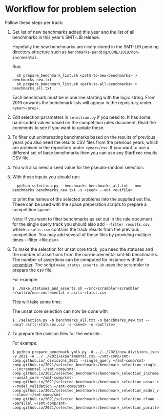 Workflow for problem selection
==============================

Follow these steps per track:

1. Get list of new benchmarks added this year and the list of all benchmarks
   in this year's SMT-LIB release.

   Hopefully the new benchmarks are nicely stored in the SMT-LIB pending
   directory structure such as `benchmarks-pending/DONE/2019/non-incremental`.

   Run:
   ```
     sh prepare_benchmark_list.sh <path-to-new-benchmarks> > benchmarks_new.txt
     sh prepare_benchmark_list.sh <path-to-all-benchmarks> > benchmarks_all.txt
   ```

   Each benchmark must be in one line starting with the logic string.
   From 2019 onwards the benchmark lists will appear in the repository under
   `<year>/prep/`.

2. Edit selection parameters in `selection.py` if you need to. It has some
   hard-coded values based on the competition rules document. Read the
   comments to see if you want to update these.

3. To filter out uninteresting benchmarks based on the results of previous
   years you also need the results CSV files from the previous years, which
   are archived in the repository under `<year>/csv`. If you want to use a
   different set of base benchmarks then you can use any StarExec results CSV
   file.

4. You will also need a seed value for the pseudo-random selection.

5.  With these inputs you should run:

    ```
      python selection.py --benchmarks benchmarks_all.txt --new-benchmarks benchmarks_new.txt -s <seed> --out <outfile>
    ```

    to print the names of the selected problems into the supplied out file.
    These can be used with the space preperation scripts to prepare a
    competition space.

    Note: If you want to filter benchmarks as set out in the rule
    document for the single query track you should also add `--filter
    results.csv`, where `results.csv` contains the track results from
    the previous competition.  You may add several of these files by
    providing multiple times --filter <file.csv>

6.  To make the selection for unsat core track, you need the statuses
    and the number of assertions from the non-incremental smt-lib
    benchmarks.
    The number of assertions can be computed for instance with the
    [scrambler](https://github.com/SMT-COMP/scrambler).  The script
    `make_status_asserts.sh` uses the scrambler to prepare the csv file.

    For example:
    ```
    $ ./make_statuses_and_asserts.sh ~/src/scrambler/scrambler ~/smtlib/non-incremental > asrts-status.csv
    ```
    This will take some time.

    The unsat core selection can now be done with

    ```
    $ ./selection.py -b benchmarks_all.txt -n benchmarks_new.txt --unsat asrts-statuses.csv -s <seed> -o <outfile>
    ```
6. To prepare the division files for the website:

   For exampe:

   ```
   $ python prepare_benchmark_ymls.py -d ../../2021/new-divisions.json -y 2021 -e ../../2021/experimental.csv ~/smt-comp/smt-comp.github.io/_divisions_2021 --single_query ~/smt-comp/smt-comp.github.io/2021/selected_benchmarks/benchmark_selection_single_query --incremental ~/smt-comp/smt-comp.github.io/2021/selected_benchmarks/benchmark_selection_incremental --unsat_core ~/smt-comp/smt-comp.github.io/2021/selected_benchmarks/benchmark_selection_unsat_core --model_validation ~/smt-comp/smt-comp.github.io/2021/selected_benchmarks/benchmark_selection_model_validation --cloud ~/smt-comp/smt-comp.github.io/2021/selected_benchmarks/benchmark_selection_cloud --parallel ~/smt-comp/smt-comp.github.io/2021/selected_benchmarks/benchmark_selection_parallel
   ```
